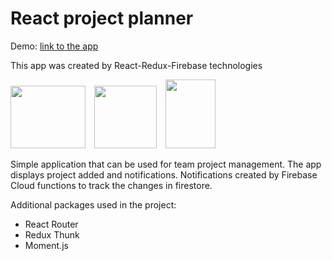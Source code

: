 # React project planner


Demo: [link to the app](https://fir-project-33ee5.web.app/)

This app was created by React-Redux-Firebase technologies

<p align="left">
  <img width="120" height="100" src="https://seeklogo.com/images/R/react-logo-7B3CE81517-seeklogo.com.png" style="margin-right: 10px">
  <img width="100" height="100" src="https://seeklogo.com/images/R/redux-logo-9CA6836C12-seeklogo.com.png" style="margin-right: 10px">
  <img width="80" height="110" src="https://seeklogo.com/images/F/firebase-logo-402F407EE0-seeklogo.com.png">
</p>

Simple application that can be used for team project management. The app displays project added and notifications.
Notifications created by Firebase Cloud functions to track the changes in firestore.

Additional packages used in the project:
- React Router
- Redux Thunk
- Moment.js
